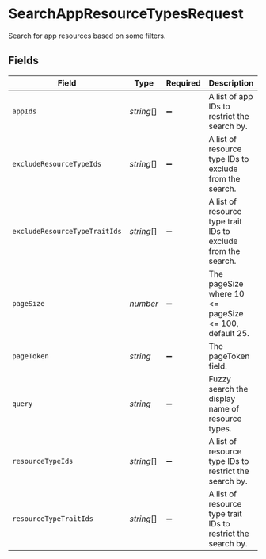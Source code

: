 # SearchAppResourceTypesRequest

 Search for app resources based on some filters.



## Fields

| Field                                                           | Type                                                            | Required                                                        | Description                                                     |
| --------------------------------------------------------------- | --------------------------------------------------------------- | --------------------------------------------------------------- | --------------------------------------------------------------- |
| `appIds`                                                        | *string*[]                                                      | :heavy_minus_sign:                                              |  A list of app IDs to restrict the search by.<br/>              |
| `excludeResourceTypeIds`                                        | *string*[]                                                      | :heavy_minus_sign:                                              |  A list of resource type IDs to exclude from the search.<br/>   |
| `excludeResourceTypeTraitIds`                                   | *string*[]                                                      | :heavy_minus_sign:                                              |  A list of resource type trait IDs to exclude from the search.<br/> |
| `pageSize`                                                      | *number*                                                        | :heavy_minus_sign:                                              |  The pageSize where 10 <= pageSize <= 100, default 25.<br/>     |
| `pageToken`                                                     | *string*                                                        | :heavy_minus_sign:                                              |  The pageToken field.<br/>                                      |
| `query`                                                         | *string*                                                        | :heavy_minus_sign:                                              |  Fuzzy search the display name of resource types.<br/>          |
| `resourceTypeIds`                                               | *string*[]                                                      | :heavy_minus_sign:                                              |  A list of resource type IDs to restrict the search by.<br/>    |
| `resourceTypeTraitIds`                                          | *string*[]                                                      | :heavy_minus_sign:                                              |  A list of resource type trait IDs to restrict the search by.<br/> |